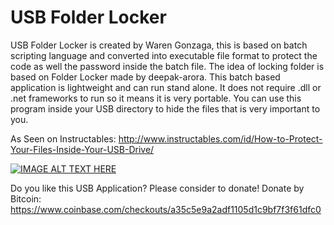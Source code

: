 # USB Folder Locker
USB Folder Locker is created by Waren Gonzaga, this is based on batch scripting language and converted into executable file format to protect the code as well the password inside the batch file. The idea of locking folder is based on Folder Locker made by deepak-arora. This batch based application is lightweight and can run stand alone. It does not require .dll or .net frameworks to run so it means it is very portable. You can use this program inside your USB directory to hide the files that is very important to you.

As Seen on Instructables: http://www.instructables.com/id/How-to-Protect-Your-Files-Inside-Your-USB-Drive/

[![IMAGE ALT TEXT HERE](http://img.youtube.com/vi/jYG2GHOSuEM/0.jpg)](https://www.youtube.com/watch?v=jYG2GHOSuEM)

Do you like this USB Application?
Please consider to donate!
Donate by Bitcoin: https://www.coinbase.com/checkouts/a35c5e9a2adf1105d1c9bf7f3f61dfc0
